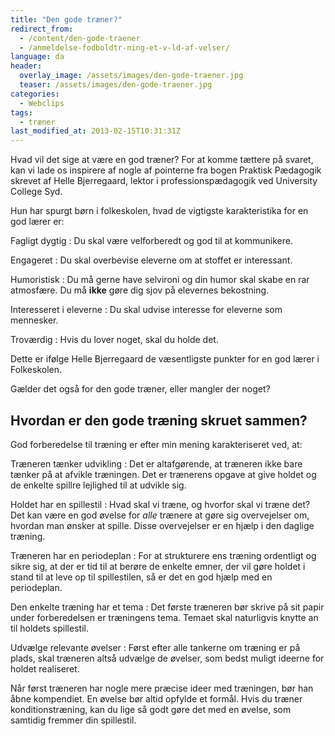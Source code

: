 ```yaml
---
title: "Den gode træner?"
redirect_from:
  - /content/den-gode-traener
  - /anmeldelse-fodboldtr-ning-et-v-ld-af-velser/
language: da
header:
  overlay_image: /assets/images/den-gode-traener.jpg
  teaser: /assets/images/den-gode-traener.jpg
categories:
  - Webclips
tags:
  - træner
last_modified_at: 2013-02-15T10:31:31Z
---
```


Hvad vil det sige at være en god træner? For at komme tættere på svaret, kan vi lade os inspirere af nogle af pointerne fra bogen Praktisk Pædagogik skrevet af Helle Bjerregaard, lektor i professionspædagogik ved University College Syd.

Hun har spurgt børn i folkeskolen, hvad de vigtigste karakteristika for en god lærer er:

Fagligt dygtig
: Du skal være velforberedt og god til at kommunikere.

Engageret
: Du skal overbevise eleverne om at stoffet er interessant.

Humoristisk
: Du må gerne have selvironi og din humor skal skabe en rar atmosfære. Du må **ikke** gøre dig sjov på elevernes bekostning.

Interesseret i eleverne
: Du skal udvise interesse for eleverne som mennesker.

Troværdig
: Hvis du lover noget, skal du holde det.

Dette er ifølge Helle Bjerregaard de væsentligste punkter for en god lærer i Folkeskolen. 

Gælder det også for den gode træner, eller mangler der noget?

## Hvordan er den gode træning skruet sammen?

God forberedelse til træning er efter min mening karakteriseret ved, at:

Træneren tænker udvikling
: Det er altafgørende, at træneren ikke bare tænker på at afvikle træningen. Det er trænerens opgave at give holdet og de enkelte spillre lejlighed til at udvikle sig.

Holdet har en spillestil
: Hvad skal vi træne, og hvorfor skal vi træne det? Det kan være en god øvelse for _alle_ trænere at gøre sig overvejelser om, hvordan man ønsker at spille. Disse overvejelser er en hjælp i den daglige træning.

Træneren har en periodeplan
: For at strukturere ens træning ordentligt og sikre sig, at der er tid til at berøre de enkelte emner, der vil gøre holdet i stand til at leve op til spillestilen, så er det en god hjælp med en periodeplan.

Den enkelte træning har et tema
: Det første træneren bør skrive på sit papir under forberedelsen er træningens tema. Temaet skal naturligvis knytte an til holdets spillestil.

Udvælge relevante øvelser
: Først efter alle tankerne om træning er på plads, skal træneren altså udvælge de øvelser, som bedst muligt ideerne for holdet realiseret.

Når først træneren har nogle mere præcise ideer med træningen, bør han åbne kompendiet. En øvelse bør altid opfylde et formål. Hvis du træner konditionstræning, kan du lige så godt gøre det med en øvelse, som samtidig fremmer din spillestil.

